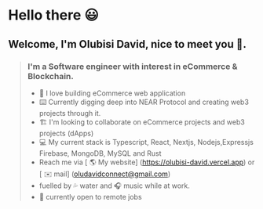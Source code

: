 # Hello there 😃

## Welcome, I'm Olubisi David, nice to meet you 👋.

> ### I'm a Software engineer with interest in eCommerce & Blockchain.
>
> - 🛒 I love building eCommerce web application
> - ⌨️ Currently digging deep into NEAR Protocol and creating web3 projects through it.
> - 🏗️ I'm looking to collaborate on eCommerce projects and web3 projects (dApps)
> - 💻 My current stack is Typescript, React, Nextjs, Nodejs,Expressjs Firebase, MongoDB, MySQL and Rust
> - Reach me via [ 🌎 My website] (https://olubisi-david.vercel.app) or [ ✉️ mail] (oludavidconnect@gmail.com)
> - fuelled by 💦 water and 🎧 music while at work.
> - 💼 currently open to remote jobs
